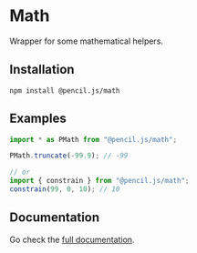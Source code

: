 # Math

Wrapper for some mathematical helpers.


## Installation

    npm install @pencil.js/math


## Examples

```js
import * as PMath from "@pencil.js/math";

PMath.truncate(-99.9); // -99

// or
import { constrain } from "@pencil.js/math";
constrain(99, 0, 10); // 10
```

## Documentation

Go check the [full documentation](documentation.md).
